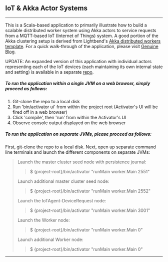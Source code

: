 ## IoT & Akka Actor Systems

---

This is a Scala-based application to primarily illustrate how to build a scalable distributed worker system using Akka actors to service requests from a MQTT-based IoT (Internet of Things) system.  A good portion of the Akka clustering setup is derived from Lightbend's [Akka distributed workers template](http://www.lightbend.com/activator/template/akka-distributed-workers).  For a quick walk-through of the application, please visit [Genuine Blog](http://blog.genuine.com/2016/04/internet-of-things-and-akka-actors/).

UPDATE: An expanded version of this application with individual actors representing each of the IoT devices (each maintaining its own internal state and setting) is available in a separate [repo](https://github.com/oel/akka-iot-mqtt-v2).

##### To run the application within a single JVM on a web browser, simply proceed as follows:

1. Git-clone the repo to a local disk
2. Run 'bin/activator ui' from within the project root (Activator's UI will be fired off in a web browser)
3. Click 'compile', then 'run' from within the Activator's UI
4. Observe console output displayed on the web browser

##### To run the application on separate JVMs, please proceed as follows:

First, git-clone the repo to a local disk.  Next, open up separate command line terminals and launch the different components on separate JVMs:

> Launch the master cluster seed node with persistence journal:
>> $ {project-root}/bin/activator "runMain worker.Main 2551"
>
> Launch additional master cluster seed node:
>> $ {project-root}/bin/activator "runMain worker.Main 2552"
>
> Launch the IoTAgent-DeviceRequest node:
>> $ {project-root}/bin/activator "runMain worker.Main 3001"
>
> Launch the Worker node:
>> $ {project-root}/bin/activator "runMain worker.Main 0"
>
> Launch additional Worker node:
>> $ {project-root}/bin/activator "runMain worker.Main 0"

---
